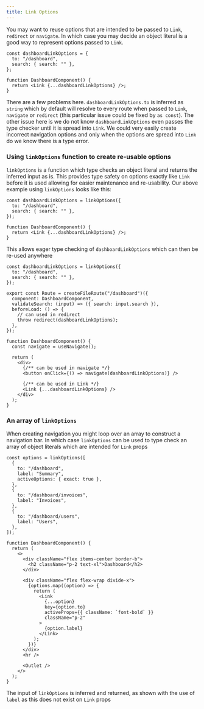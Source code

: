 ```yaml
---
title: Link Options
---
```


You may want to reuse options that are intended to be passed to `Link`, `redirect` or `navigate`. In which case you may decide an object literal is a good way to represent options passed to `Link`.

```tsx
const dashboardLinkOptions = {
  to: "/dashboard",
  search: { search: "" },
};

function DashboardComponent() {
  return <Link {...dashboardLinkOptions} />;
}
```

There are a few problems here. `dashboardLinkOptions.to` is inferred as `string` which by default will resolve to every route when passed to `Link`, `navigate` or `redirect` (this particular issue could be fixed by `as const`). The other issue here is we do not know `dashboardLinkOptions` even passes the type checker until it is spread into `Link`. We could very easily create incorrect navigation options and only when the options are spread into `Link` do we know there is a type error.

### Using `linkOptions` function to create re-usable options

`linkOptions` is a function which type checks an object literal and returns the inferred input as is. This provides type safety on options exactly like `Link` before it is used allowing for easier maintenance and re-usability. Our above example using `linkOptions` looks like this:

```tsx
const dashboardLinkOptions = linkOptions({
  to: "/dashboard",
  search: { search: "" },
});

function DashboardComponent() {
  return <Link {...dashboardLinkOptions} />;
}
```

This allows eager type checking of `dashboardLinkOptions` which can then be re-used anywhere

```tsx
const dashboardLinkOptions = linkOptions({
  to: "/dashboard",
  search: { search: "" },
});

export const Route = createFileRoute("/dashboard")({
  component: DashboardComponent,
  validateSearch: (input) => ({ search: input.search }),
  beforeLoad: () => {
    // can used in redirect
    throw redirect(dashboardLinkOptions);
  },
});

function DashboardComponent() {
  const navigate = useNavigate();

  return (
    <div>
      {/** can be used in navigate */}
      <button onClick={() => navigate(dashboardLinkOptions)} />

      {/** can be used in Link */}
      <Link {...dashboardLinkOptions} />
    </div>
  );
}
```

### An array of `linkOptions`

When creating navigation you might loop over an array to construct a navigation bar. In which case `linkOptions` can be used to type check an array of object literals which are intended for `Link` props

```tsx
const options = linkOptions([
  {
    to: "/dashboard",
    label: "Summary",
    activeOptions: { exact: true },
  },
  {
    to: "/dashboard/invoices",
    label: "Invoices",
  },
  {
    to: "/dashboard/users",
    label: "Users",
  },
]);

function DashboardComponent() {
  return (
    <>
      <div className="flex items-center border-b">
        <h2 className="p-2 text-xl">Dashboard</h2>
      </div>

      <div className="flex flex-wrap divide-x">
        {options.map((option) => {
          return (
            <Link
              {...option}
              key={option.to}
              activeProps={{ className: `font-bold` }}
              className="p-2"
            >
              {option.label}
            </Link>
          );
        })}
      </div>
      <hr />

      <Outlet />
    </>
  );
}
```

The input of `linkOptions` is inferred and returned, as shown with the use of `label` as this does not exist on `Link` props
